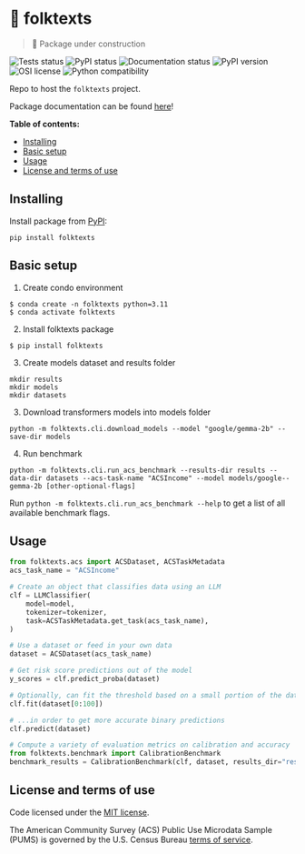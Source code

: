 # :book: folktexts   <!-- omit in toc -->
> :construction: Package under construction

![Tests status](https://github.com/socialfoundations/folktexts/actions/workflows/python-tests.yml/badge.svg)
![PyPI status](https://github.com/socialfoundations/folktexts/actions/workflows/python-publish.yml/badge.svg)
![Documentation status](https://github.com/socialfoundations/folktexts/actions/workflows/python-docs.yml/badge.svg)
![PyPI version](https://badgen.net/pypi/v/folktexts)
![OSI license](https://badgen.net/pypi/license/folktexts)
![Python compatibility](https://badgen.net/pypi/python/folktexts)

Repo to host the `folktexts` project.

Package documentation can be found [here](https://socialfoundations.github.io/folktexts/)!

**Table of contents:**
- [Installing](#installing)
- [Basic setup](#basic-setup)
- [Usage](#usage)
- [License and terms of use](#license-and-terms-of-use)


## Installing

Install package from [PyPI](https://pypi.org/project/folktexts/):

```
pip install folktexts
```

## Basic setup

1. Create condo environment

```
$ conda create -n folktexts python=3.11      
$ conda activate folktexts
```

2. Install folktexts package

```
$ pip install folktexts
```

3. Create models dataset and results folder

```
mkdir results
mkdir models
mkdir datasets
```

3. Download transformers models into models folder

```
python -m folktexts.cli.download_models --model "google/gemma-2b" --save-dir models
```

4. Run benchmark

```
python -m folktexts.cli.run_acs_benchmark --results-dir results --data-dir datasets --acs-task-name "ACSIncome" --model models/google--gemma-2b [other-optional-flags]
```

Run `python -m folktexts.cli.run_acs_benchmark --help` to get a list of all
available benchmark flags.


## Usage

```py
from folktexts.acs import ACSDataset, ACSTaskMetadata
acs_task_name = "ACSIncome"

# Create an object that classifies data using an LLM
clf = LLMClassifier(
    model=model,
    tokenizer=tokenizer,
    task=ACSTaskMetadata.get_task(acs_task_name),
)

# Use a dataset or feed in your own data
dataset = ACSDataset(acs_task_name)

# Get risk score predictions out of the model
y_scores = clf.predict_proba(dataset)

# Optionally, can fit the threshold based on a small portion of the data
clf.fit(dataset[0:100])

# ...in order to get more accurate binary predictions
clf.predict(dataset)

# Compute a variety of evaluation metrics on calibration and accuracy
from folktexts.benchmark import CalibrationBenchmark
benchmark_results = CalibrationBenchmark(clf, dataset, results_dir="results").run()
```


## License and terms of use

Code licensed under the [MIT license](LICENSE).

The American Community Survey (ACS) Public Use Microdata Sample (PUMS) is
governed by the U.S. Census Bureau [terms of service](https://www.census.gov/data/developers/about/terms-of-service.html).
